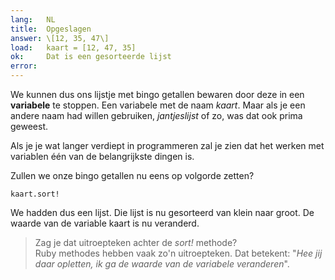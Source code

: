 ```yaml
---
lang:   NL
title:  Opgeslagen
answer: \[12, 35, 47\]
load:   kaart = [12, 47, 35]
ok:     Dat is een gesorteerde lijst
error:  
---
```


We kunnen dus ons lijstje met bingo getallen bewaren door deze in een __variabele__
te stoppen. Een variabele met de naam _kaart_. Maar als je een andere naam had willen
gebruiken, _jantjeslijst_ of zo, was dat ook prima geweest.

Als je je wat langer verdiept in programmeren zal je zien dat het werken met variablen
één van de belangrijkste dingen is.

Zullen we onze bingo getallen nu eens op volgorde zetten?

    kaart.sort!
    
We hadden dus een lijst. Die lijst is nu gesorteerd van klein naar groot.
De waarde van de variable kaart is nu veranderd.  

> Zag je dat uitroepteken achter de _sort!_ methode?  
> Ruby methodes hebben vaak zo'n uitroepteken. Dat betekent:
> "_Hee jij daar opletten, ik ga de waarde van de variabele veranderen_".
